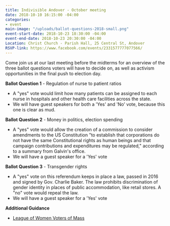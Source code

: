 ```yaml
---
title: Indivisible Andover - October meeting
date: 2018-10-10 16:15:00 -04:00
categories:
- event
main-image: "/uploads/ballot-questions-2018-small.png"
event-start-date: 2018-10-23 18:30:00 -04:00
event-end-date: 2018-10-23 20:30:00 -04:00
Location: Christ Church - Parish Hall, 25 Central St, Andover
RSVP-link: https://www.facebook.com/events/2331577777077566/
---
```


Come join us at our last meeting before the midterms for an overview of the three ballot questions voters will have to decide on, as well as activism opportunities in the final push to election day. 

**Ballot Question 1** - Regulation of nurse to patient ratios
* A "yes" vote would limit how many patients can be assigned to each nurse in hospitals and other health care facilities across the state.
* We will have guest speakers for both a 'Yes' and 'No' vote, because this one is clear as mud. 

**Ballot Question 2** - Money in politics, election spending
* A "yes" vote would allow the creation of a commission to consider amendments to the US Constitution "to establish that corporations do not have the same Constitutional rights as human beings and that campaign contributions and expenditures may be regulated," according to a summary from Galvin's office.
* We will have a guest speaker for a 'Yes' vote

**Ballot Question 3** - Transgender rights
* A "yes" vote on this referendum keeps in place a law, passed in 2016 and signed by Gov. Charlie Baker. The law prohibits discrimination of gender identity in places of public accommodation, like retail stores. A "no" vote would repeal the law.
* We will have a guest speaker for a 'Yes' vote

**Additional Guidance**
* [League of Women Voters of Mass](https://bit.ly/2nYnqbE)